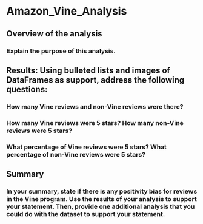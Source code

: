 # Amazon_Vine_Analysis

## Overview of the analysis
### Explain the purpose of this analysis.

## Results: Using bulleted lists and images of DataFrames as support, address the following questions:
###

### How many Vine reviews and non-Vine reviews were there?
#### 

### How many Vine reviews were 5 stars? How many non-Vine reviews were 5 stars?
#### 

### What percentage of Vine reviews were 5 stars? What percentage of non-Vine reviews were 5 stars?
#### 

## Summary
### In your summary, state if there is any positivity bias for reviews in the Vine program. Use the results of your analysis to support your statement. Then, provide one additional analysis that you could do with the dataset to support your statement.
